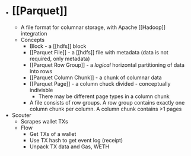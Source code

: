 - # [[Parquet]]
	- A file format for columnar storage, with Apache [[Hadoop]] integration
	- Concepts
		- Block - a [[hdfs]] block
		- [[Parquet File]] - a [[hdfs]] file with metadata (data is not required, only metadata)
		- [[Parquet Row Group]] - a *logical* horizontal partitioning of data into rows
		- [[Parquet Column Chunk]] - a chunk of columnar data
		- [[Parquet Page]] - a column chuck divided - conceptually indivisble
			- There may be different page types in a column chunk
		- A file consists of row groups. A row group contains exactly one column chunk per column. A column chunk contains >1 pages
- Scouter
	- Scrapes wallet TXs
	- Flow
		- Get TXs of a wallet
		- Use TX hash to get event log (receipt)
		- Unpack TX data and Gas, WETH